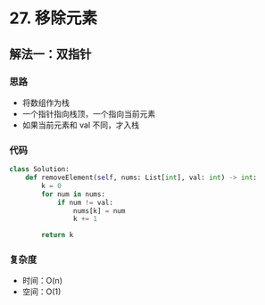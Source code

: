 # 27. 移除元素

## 解法一：双指针

### 思路

- 将数组作为栈
- 一个指针指向栈顶，一个指向当前元素
- 如果当前元素和 val 不同，才入栈

### 代码

```py
class Solution:
    def removeElement(self, nums: List[int], val: int) -> int:
        k = 0
        for num in nums:
            if num != val:
                nums[k] = num
                k += 1

        return k
```

### 复杂度

- 时间：O(n)
- 空间：O(1)
